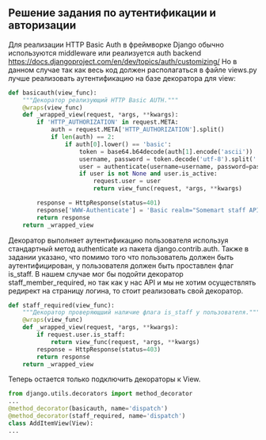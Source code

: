 ## Решение задания по аутентификации и авторизации
Для реализации HTTP Basic Auth в фреймворке Django обычно используются middleware или реализуется auth backend https://docs.djangoproject.com/en/dev/topics/auth/customizing/ Но в данном случае так как весь код должен располагаться в файле views.py лучше реализовать аутентификацию на базе декоратора для view:
```Python
def basicauth(view_func):
    """Декоратор реализующий HTTP Basic AUTH."""
    @wraps(view_func)
    def _wrapped_view(request, *args, **kwargs):
        if 'HTTP_AUTHORIZATION' in request.META:
            auth = request.META['HTTP_AUTHORIZATION'].split()
            if len(auth) == 2:
                if auth[0].lower() == 'basic':
                    token = base64.b64decode(auth[1].encode('ascii'))
                    username, password = token.decode('utf-8').split(':')
                    user = authenticate(username=username, password=password)
                    if user is not None and user.is_active:
                        request.user = user
                        return view_func(request, *args, **kwargs)

        response = HttpResponse(status=401)
        response['WWW-Authenticate'] = 'Basic realm="Somemart staff API"'
        return response
    return _wrapped_view
```
Декоратор выполняет аутентификацию пользователя используя стандартный метод authenticate из пакета django.contrib.auth. Также в задании указано, что помимо того что пользователь должен быть аутентифицирован, у пользователя должен быть проставлен флаг is_staff. В нашем случае мог бы подойти декоратор staff_member_required, но так как у нас API и мы не хотим осуществлять редирект на страницу логина, то стоит реализовать свой декоратор.
```Python
def staff_required(view_func):
    """Декоратор проверяющший наличие флага is_staff у пользователя."""
    @wraps(view_func)
    def _wrapped_view(request, *args, **kwargs):
        if request.user.is_staff:
            return view_func(request, *args, **kwargs)
        response = HttpResponse(status=403)
        return response
    return _wrapped_view
```
Теперь остается только подключить декораторы к View.
```Python
from django.utils.decorators import method_decorator
...
@method_decorator(basicauth, name='dispatch')
@method_decorator(staff_required, name='dispatch')
class AddItemView(View):
...
```
